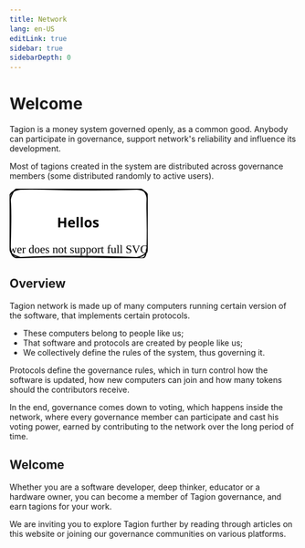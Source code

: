 ```yaml
---
title: Network
lang: en-US
editLink: true
sidebar: true
sidebarDepth: 0
---
```


# Welcome

Tagion is a money system governed openly, as a common good. Anybody can participate in governance, support network's reliability and influence its development.

Most of tagions created in the system are distributed across governance members (some distributed randomly to active users). 

![](/diagrams/network.drawio.svg)

## Overview

Tagion network is made up of many computers running certain version of the software, that implements certain protocols.

- These computers belong to people like us;
- That software and protocols are created by people like us;
- We collectively define the rules of the system, thus governing it.

Protocols define the governance rules, which in turn control how the software is updated, how new computers can join and how many tokens should the contributors receive.

In the end, governance comes down to voting, which happens inside the network, where every governance member can participate and cast his voting power, earned by contributing to the network over the long period of time.


## Welcome

Whether you are a software developer, deep thinker, educator or a hardware owner, you can become a member of Tagion governance, and earn tagions for your work.

We are inviting you to explore Tagion further by reading through articles on this website or joining our governance communities on various platforms.